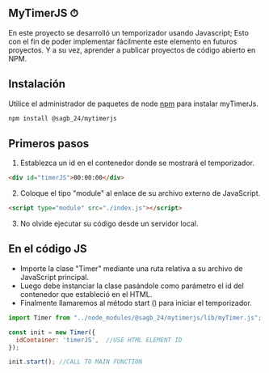 ## MyTimerJS ⏱

En este proyecto se desarrolló un temporizador usando Javascript; Esto con el fin de poder implementar fácilmente este elemento en futuros proyectos. Y a su vez, aprender a publicar proyectos de código abierto en NPM.

## Instalación

Utilice el administrador de paquetes de node [npm](https://www.npmjs.com/) para instalar myTimerJs.

```bash
npm install @sagb_24/mytimerjs 
```

## Primeros pasos

1. Establezca un id en el contenedor donde se mostrará el temporizador.

```html
<div id="timerJS">00:00:00</div>
```
2. Coloque el tipo "module" al enlace de su archivo externo de JavaScript.

```html
<script type="module" src="./index.js"></script>
```
3. No olvide ejecutar su código desde un servidor local.

## En el código JS
- Importe la clase "Timer" mediante una ruta relativa a su archivo de JavaScript principal.
- Luego debe instanciar la clase pasándole como parámetro el id del contenedor que estableció en el HTML.
- Finalmente llamaremos al método start () para iniciar el temporizador.

```javascript
import Timer from "../node_modules/@sagb_24/mytimerjs/lib/myTimer.js";

const init = new Timer({
  idContainer: 'timerJS',  //USE HTML ELEMENT ID
});

init.start(); //CALL TO MAIN FUNCTION
```
